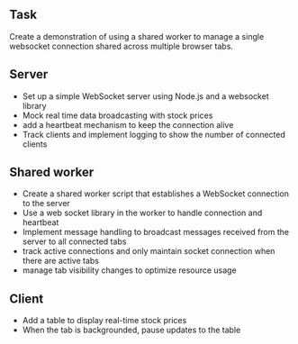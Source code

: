 ## Task

Create a demonstration of using a shared worker to manage a single websocket connection shared across multiple browser tabs.

## Server

- Set up a simple WebSocket server using Node.js and a websocket library
- Mock real time data broadcasting with stock prices
- add a heartbeat mechanism to keep the connection alive
- Track clients and implement logging to show the number of connected clients

## Shared worker

- Create a shared worker script that establishes a WebSocket connection to the server
- Use a web socket library in the worker to handle connection and heartbeat
- Implement message handling to broadcast messages received from the server to all connected tabs
- track active connections and only maintain socket connection when there are active tabs
- manage tab visibility changes to optimize resource usage

## Client

- Add a table to display real-time stock prices
- When the tab is backgrounded, pause updates to the table
